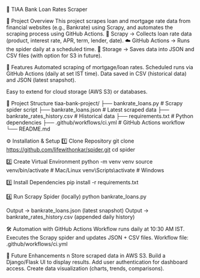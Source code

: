 🏦 TIAA Bank Loan Rates Scraper

📌 Project Overview
This project scrapes loan and mortgage rate data from financial websites (e.g., Bankrate) using Scrapy, and automates the scraping process using GitHub Actions.
🔄 Scrapy → Collects loan rate data (product, interest rate, APR, term, lender, date).
☁️ GitHub Actions → Runs the spider daily at a scheduled time.
💾 Storage → Saves data into JSON and CSV files (with option for S3 in future).

🚀 Features
Automated scraping of mortgage/loan rates.
Scheduled runs via GitHub Actions (daily at set IST time).
Data saved in CSV (historical data) and JSON (latest snapshot).

Easy to extend for cloud storage (AWS S3) or databases.

📂 Project Structure
tiaa-bank-project/
├── bankrate_loans.py        # Scrapy spider script
├── bankrate_loans.json      # Latest scraped data
├── bankrate_rates_history.csv  # Historical data
├── requirements.txt         # Python dependencies
├── .github/workflows/ci.yml # GitHub Actions workflow
└── README.md

⚙️ Installation & Setup
1️⃣ Clone Repository
git clone https://github.com/lifewithonkar/spider.git
cd spider

2️⃣ Create Virtual Environment
python -m venv venv
source venv/bin/activate   # Mac/Linux
venv\Scripts\activate      # Windows

3️⃣ Install Dependencies
pip install -r requirements.txt

4️⃣ Run Scrapy Spider (locally)
python bankrate_loans.py

Output → bankrate_loans.json (latest snapshot)
Output → bankrate_rates_history.csv (appended daily history)

🛠️ Automation with GitHub Actions
Workflow runs daily at 10:30 AM IST.
Executes the Scrapy spider and updates JSON + CSV files.
Workflow file: .github/workflows/ci.yml

📌 Future Enhancements
n Store scraped data in AWS S3.
Build a Django/Flask UI to display results.
Add user authentication for dashboard access.
Create data visualization (charts, trends, comparisons).
